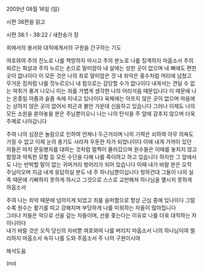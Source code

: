 2009년 08월 16일 (일)

시편 38편을 읽고



시편 38:1 - 38:22 / 새찬송가  장


죄에서의 용서와 대적에게서의 구원을 간구하는 기도  

여호와여 주의 진노로 나를 책망하지 마시고 주의 분노로 나를 징계하지 마옵소서
주의 찌르는 화살과 주의 누르는 손으로 말미암아 
내 살에는 성한 곳이 없으며 내 뼈에도 편한 곳이 없나이다
이 모든 것은 나의 죄로 말미암은 것 
내 죄악은 홍수처럼 머리에 넘쳤고 무거운 짐처럼 나를 짓누르오니 
내 힘으로는 감당할 수가 없나이다
내게서는 견딜 수 없는 악취가 풍겨 나오니 
이는 죄를 가볍게 생각한 나의 어리석음 때문입니다
이 때문에 나는 온종일 아픔과 슬픔 속에 지내고 있나이다
육체에는 아프지 않은 곳이 없으며 마음에는 상하지 않은 곳이 없어서 
피곤과 불안 가운데 신음하고 있습니다
그러나 이제도 나의 모든 소원을 쏟아놓을 분은 주님뿐이오니 
나는 나의 탄식을 주 앞에 감추지 않으며 더욱 주께로 나아갑니다

주여 나의 심장은 놀람으로 인하여 언제나 두근거리며 
나의 기력은 쇠하여 아무 의욕도 가질 수 없고 
이제 눈의 총기도 사라져 우둔한 자가 되었나이다 
이에 내게 가까이 있던 자들은 마치 문둥병자를 대하는 것처럼 멀찍이 물러갔으며 
원수들은 이때를 놓치지 않고 함정과 악독한 모함 등 
모든 수단을 다해 나를 죽이려고 하고 있습니다
하지만 그 앞에서도 나는 반박할 말이 없는 귀머거리 벙어리가 되어 있습니다
이때 내가 바랄 분은 오직 주님이오며 지금 내게 응답하실 분도 내 주 하나님뿐이십니다
청하건대 그들이 나의 실족 때문에 기뻐하지 못하게 하시고 
그것으로 스스로 교만해져 하나님을 멸시치 못하게 하옵소서

주여 나는 죄악 때문에 넘어지게 되었고 죄를 슬퍼함으로 항상 근심 중에 있나이다
그럴수록 원수는 활기를 띠고 강해지며 부당하게 나를 미워하는 자들이 많아집니다  
그러나 저들은 악으로 선을 갚는 자들이며, 선을 좇는다는 이유로 나를 더욱 대적하는 자이니이다  
내가 바랄 것은 오직 당신의 자비뿐 
여호와여 나를 버리지 마옵소서 나의 하나님이여 멀리하지 마옵소서 속히 나를 도와 주옵소서 
주 나의 구원이시여

해석도움





(no)